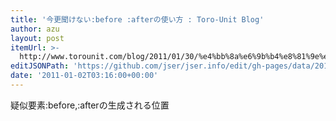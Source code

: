 ```yaml
---
title: '今更聞けない:before :afterの使い方 : Toro-Unit Blog'
author: azu
layout: post
itemUrl: >-
  http://www.torounit.com/blog/2011/01/30/%e4%bb%8a%e6%9b%b4%e8%81%9e%e3%81%91%e3%81%aa%e3%81%84before-after%e3%81%ae%e4%bd%bf%e3%81%84%e6%96%b9/
editJSONPath: 'https://github.com/jser/jser.info/edit/gh-pages/data/2011/01/index.json'
date: '2011-01-02T03:16:00+00:00'
---
```

疑似要素:before,:afterの生成される位置
